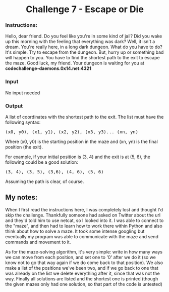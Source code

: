 
<h1 align="center">
	Challenge 7 - Escape or Die
</h1>
	
### Instructions:

Hello, dear friend. Do you feel like you're in some kind of jail? Did you wake up this morning with the feeling that everything was dark?
Well, it isn't a dream. You're really here, in a long dark dungeon.
What do you have to do? It's simple. Try to escape from the dungeon. But, hurry up or something bad will happen to you.
You have to find the shortest path to the exit to escape the maze.
Good luck, my friend. Your dungeon is waiting for you at <strong>codechallenge-daemons.0x14.net:4321</strong>

<h3>Input</h3>
<p>No input needed</p>

<h3>Output</h3>
<p>A list of coordinates with the shortest path to the exit. The list must have the following syntax:</p>
<p>
<pre>
(x0, y0), (x1, y1), (x2, y2), (x3, y3)... (xn, yn)
</pre>
</p>

<p>Where (x0, y0) is the starting position in the maze and (xn, yn) is the final position (the exit).</p>
<p>For example, if your initial position is (3, 4) and the exit is at (5, 6), the following could be a good solution:</p>
<p>
<pre>
(3, 4), (3, 5), (3,6), (4, 6), (5, 6)
</pre>
</p>
<p>Assuming the path is clear, of course.</p>

## My notes:

When I first read the instructions here, I was completely lost and thought I'd skip the challenge. Thankfully someone had asked on Twitter about the url and they'd told him to use netcat, so I looked into it. I was able to connect to the "maze", and then had to learn how to work there within Python and also think about how to solve a maze. It took some intense googling but eventually my program was able to communicate with the maze and send commands and movement to it. 

As for the maze-solving algorithm, it's very simple: write in how many ways we can move from each position, and set one to '0' after we do it (so we know not to go that way again if we do come back to that position). We also make a list of the positions we've been two, and if we go back to one that was already on the list we delete everything after it, since that was not the way. Finally all solutions are listed and the shortest one is printed (though the given mazes only had one solution, so that part of the code is untested)
